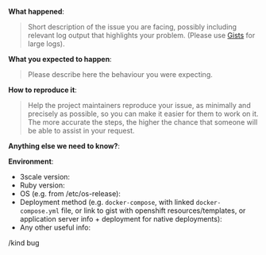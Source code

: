<!-- Use this form for bug reports only please! -->

**What happened**:

> Short description of the issue you are facing, possibly including relevant log output that highlights your problem. (Please use [Gists](https://gist.github.com) for large logs).

**What you expected to happen**:

> Please describe here the behaviour you were expecting.

**How to reproduce it**:

> Help the project maintainers reproduce your issue, as minimally and precisely as possible, so you can make it easier for them to work on it. The more accurate the steps, the higher the chance that someone will be able to assist in your request. 

**Anything else we need to know?**:

**Environment**:
- 3scale version:
- Ruby version: 
- OS (e.g. from /etc/os-release):
- Deployment method (e.g. `docker-compose`, with linked `docker-compose.yml` file, or link to gist with openshift resources/templates, or application server info + deployment for native deployments):
- Any other useful info:


<!-- Please leave below line intact -->
/kind bug

